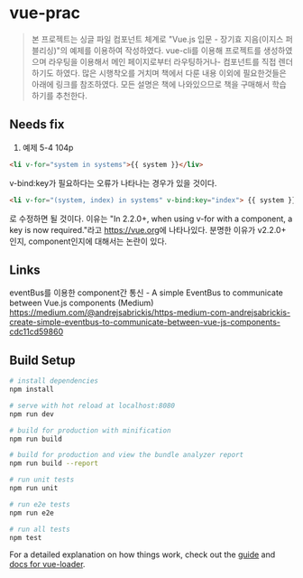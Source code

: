 # vue-prac

> 본 프로젝트는 싱글 파일 컴포넌트 체계로 "Vue.js 입문 - 장기효 지음(이지스 퍼블리싱)"의 예제를 이용하여 작성하였다. vue-cli를 이용해 프로젝트를 생성하였으며 라우팅을 이용해서 메인 페이지로부터 라우팅하거나- 컴포넌트를 직접 렌더하기도 하였다. 많은 시행착오를 거치며 책에서 다룬 내용 이외에 필요한것들은 아래에 링크를 참조하였다. 모든 설명은 책에 나와있으므로 책을 구매해서 학습하기를 추천한다.

## Needs fix

1. 예제 5-4 104p
``` html
<li v-for="system in systems">{{ system }}</liv>
```
v-bind:key가 필요하다는 오류가 나타나는 경우가 있을 것이다.
``` html
<li v-for="(system, index) in systems" v-bind:key="index"> {{ system }} </li>
```
로 수정하면 될 것이다.
이유는 "In 2.2.0+, when using v-for with a component, a key is now required."라고 <https://vue.org>에 나타나있다. 분명한 이유가 v2.2.0+ 인지, component인지에 대해서는 논란이 있다.

## Links

eventBus를 이용한 component간 통신 - A simple EventBus to communicate between Vue.js components (Medium)
<https://medium.com/@andrejsabrickis/https-medium-com-andrejsabrickis-create-simple-eventbus-to-communicate-between-vue-js-components-cdc11cd59860>

## Build Setup

``` bash
# install dependencies
npm install

# serve with hot reload at localhost:8080
npm run dev

# build for production with minification
npm run build

# build for production and view the bundle analyzer report
npm run build --report

# run unit tests
npm run unit

# run e2e tests
npm run e2e

# run all tests
npm test
```

For a detailed explanation on how things work, check out the [guide](http://vuejs-templates.github.io/webpack/) and [docs for vue-loader](http://vuejs.github.io/vue-loader).
